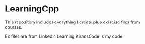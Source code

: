 # LearningCpp
This repository includes everything I create plus exercise files from courses.

Ex files are from Linkedin Learning
KiransCode is my code
